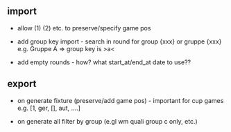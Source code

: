 

## import

- allow (1) (2) etc. to preserve/specify game pos
- add group key import - search in round for
     group {xxx}  or gruppe {xxx} e.g. Gruppe A => group key is >a<
     
- add empty rounds - how? what start_at/end_at date to use??

## export

- on generate fixture (preserve/add game pos) - important for cup games
  e.g. [1, ger, [], aut, ....]

- on generate all filter by group (e.gl wm quali group c only, etc.)